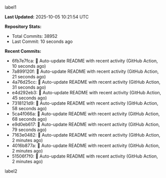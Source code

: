 
label1 
<!-- ACTIVITY_START -->
**Last Updated:** 2025-10-05 10:21:54 UTC

**Repository Stats:**
- Total Commits: 38952
- Last Commit: 10 seconds ago

**Recent Commits:**
- 6fb7e7fca: 🤖 Auto-update README with recent activity (GitHub Action, 10 seconds ago)
- 7a899120f: 🤖 Auto-update README with recent activity (GitHub Action, 21 seconds ago)
- 4a76d25cc: 🤖 Auto-update README with recent activity (GitHub Action, 31 seconds ago)
- e4d292eb3: 🤖 Auto-update README with recent activity (GitHub Action, 45 seconds ago)
- 7318121d9: 🤖 Auto-update README with recent activity (GitHub Action, 58 seconds ago)
- 5ca4f066a: 🤖 Auto-update README with recent activity (GitHub Action, 68 seconds ago)
- e9d0eb617: 🤖 Auto-update README with recent activity (GitHub Action, 79 seconds ago)
- 7163e0482: 🤖 Auto-update README with recent activity (GitHub Action, 2 minutes ago)
- 4016b877a: 🤖 Auto-update README with recent activity (GitHub Action, 2 minutes ago)
- 51506f7f0: 🤖 Auto-update README with recent activity (GitHub Action, 2 minutes ago)
<!-- ACTIVITY_END -->

label2
